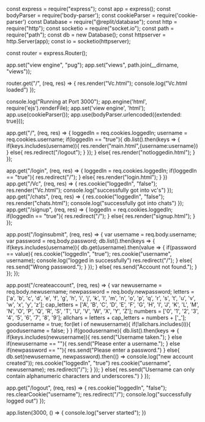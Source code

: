 const express = require("express");
const app = express();
const bodyParser = require('body-parser');
const cookieParser = require('cookie-parser')
const Database = require("@replit/database");
const http = require("http");
const socketio = require("socket.io");
const path = require("path");
const db = new Database();
const httpserver = http.Server(app);
const io = socketio(httpserver);

const router = express.Router();





app.set("view engine", "pug");
app.set("views", path.join(__dirname, "views"));

router.get("/", (req, res) => {
  res.render("Vc.html");
  console.log("Vc.html loaded")
});


console.log("Running at Port 3000");
app.engine('html', require('ejs').renderFile);
app.set('view engine', 'html');
app.use(cookieParser());
app.use(bodyParser.urlencoded({extended: true}));

app.get("/", (req, res) => {
  loggedIn = req.cookies.loggedIn;
  username = req.cookies.username;
  if(loggedIn == "true"){
    db.list().then(keys => {
      if(keys.includes(username)){
        res.render("main.html",{username:username})
      } else{
        res.redirect("/logout");
      }
    });
  } else{
    res.render("notloggedin.html");
  }
});

app.get("/login", (req, res) => {
  loggedIn = req.cookies.loggedIn;
  if(loggedIn == "true"){
    res.redirect("/");
  } else{
    res.render("login.html");
  }
})
app.get("/Vc", (req, res) => {
  res.cookie("loggedIn", "false");
  res.render("Vc.html");
  console.log("successfully got into vc's")
});
app.get("/chats", (req, res) => {
  res.cookie("loggedIn", "false");
  res.render("chats.html");
  console.log("successfully got into chats")
});
app.get("/signup", (req, res) => {
  loggedIn = req.cookies.loggedIn;
  if(loggedIn == "true"){
    res.redirect("/");
  } else{
    res.render("signup.html");
  }
});

app.post("/loginsubmit", (req, res) => {
  var username = req.body.username;
  var password = req.body.password;
  db.list().then(keys => {
    if(keys.includes(username)){
      db.get(username).then(value => {
        if(password == value){
          res.cookie("loggedIn", "true");
          res.cookie("username", username);
          console.log("logged in successfully")
          res.redirect("/");
        } else{
          res.send("Wrong password.");
        }
      });
    } else{
      res.send("Account not found.");
    }
  });
});

app.post("/createaccount", (req, res) => {
  var newusername = req.body.newusername;
  newpassword = req.body.newpassword;
  letters = ['a', 'b', 'c', 'd', 'e', 'f', 'g', 'h', 'i', 'j', 'k', 'l', 'm', 'n', 'o', 'p', 'q', 'r', 's', 't', 'u', 'v', 'w', 'x', 'y', 'z'];
  cap_letters = ['A', 'B', 'C', 'D', 'E', 'F', 'G', 'H', 'I', 'J', 'K', 'L', 'M', 'N', 'O', 'P', 'Q', 'R', 'S', 'T', 'U', 'V', 'W', 'X', 'Y', 'Z'];
  numbers = ['0', '1', '2', '3', '4', '5', '6', '7', '8', '9'];
  allchars = letters + cap_letters + numbers + ['_'];
  goodusername = true;
  for(let i of newusername){
    if(!allchars.includes(i)){
      goodusername = false;
    }
  }
  if(goodusername){
    db.list().then(keys => {
      if(keys.includes(newusername)){
        res.send("Username taken.");
      } else if(newusername == ""){
        res.send("Please enter a username.");
      } else if(newpassword == ""){
        res.send("Please enter a password.")
      } else{
        db.set(newusername, newpassword).then(() => console.log("new account created"));
        res.cookie("loggedIn", "true")
        res.cookie("username", newusername);
        res.redirect("/");
      }
    });
  } else{
    res.send("Username can only contain alphanumeric characters and underscores.")
  }
});

app.get("/logout", (req, res) => {
  res.cookie("loggedIn", "false");
  res.clearCookie("username");
  res.redirect("/");
  console.log("successfully logged out")
});

app.listen(3000, () => {
  console.log("server started");
})
